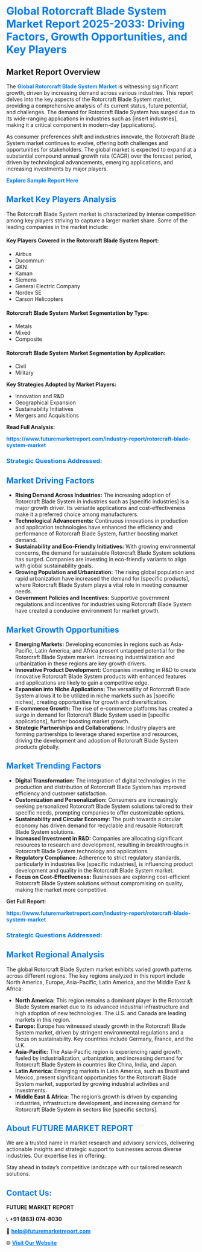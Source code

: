 <h1 style="color: #007BFF;">Global Rotorcraft Blade System Market Report 2025-2033: Driving Factors, Growth Opportunities, and Key Players</h1>

<section id="overview">
<h2>Market Report Overview</h2>
<p>The <a href="https://www.futuremarketreport.com/industry-report/rotorcraft-blade-system-market" style="color: #007BFF; text-decoration: none;"><strong>Global Rotorcraft Blade System Market</strong></a> is witnessing significant growth, driven by increasing demand across various industries. This report delves into the key aspects of the Rotorcraft Blade System market, providing a comprehensive analysis of its current status, future potential, and challenges. The demand for Rotorcraft Blade System has surged due to its wide-ranging applications in industries such as [insert industries], making it a critical component in modern-day [applications].</p>
<p>As consumer preferences shift and industries innovate, the Rotorcraft Blade System market continues to evolve, offering both challenges and opportunities for stakeholders. The global market is expected to expand at a substantial compound annual growth rate (CAGR) over the forecast period, driven by technological advancements, emerging applications, and increasing investments by major players.</p>
</section>

<section id="overview">
<p><a href="https://www.futuremarketreport.com/request-sample/reportId=92986" style="color: #007BFF; text-decoration: none;"><strong>Explore Sample Report Here</strong></a></p>
</section>

<section id="key-players">
<h2 style="color: #007BFF;">Market Key Players Analysis</h2>
<p>The Rotorcraft Blade System market is characterized by intense competition among key players striving to capture a larger market share. Some of the leading companies in the market include:</p>
<h4>Key Players Covered in the Rotorcraft Blade System Report:</h4>
<ul><li>Airbus</li><li>Ducommun</li><li>GKN</li><li>Kaman</li><li>Siemens</li><li>General Electric Company</li><li>Nordex SE</li><li>Carson Helicopters</li></ul>
<h4>Rotorcraft Blade System Market Segmentation by Type:</h4>
<ul><li>Metals</li><li>Mixed</li><li>Composite</li></ul>

<h4>Rotorcraft Blade System Market Segmentation by Application:</h4>
<ul><li>Civil</li><li>Military</li></ul>
<p><strong>Key Strategies Adopted by Market Players:</strong></p>
<ul>
<li>Innovation and R&D</li>
<li>Geographical Expansion</li>
<li>Sustainability Initiatives</li>
<li>Mergers and Acquisitions</li>
</ul>
</section>

<section>
<p><strong>Read Full Analysis: </strong></p><a href="https://www.futuremarketreport.com/industry-report/rotorcraft-blade-system-market" style="color: #007BFF; text-decoration: none;"><strong>https://www.futuremarketreport.com/industry-report/rotorcraft-blade-system-market</strong></a>
<h3 style="color: #007BFF;">Strategic Questions Addressed:</h3>
</section>

<section id="driving-factors">
<h2 style="color: #007BFF;">Market Driving Factors</h2>
<ul>
<li><strong>Rising Demand Across Industries:</strong> The increasing adoption of Rotorcraft Blade System in industries such as [specific industries] is a major growth driver. Its versatile applications and cost-effectiveness make it a preferred choice among manufacturers.</li>
<li><strong>Technological Advancements:</strong> Continuous innovations in production and application technologies have enhanced the efficiency and performance of Rotorcraft Blade System, further boosting market demand.</li>
<li><strong>Sustainability and Eco-Friendly Initiatives:</strong> With growing environmental concerns, the demand for sustainable Rotorcraft Blade System solutions has surged. Companies are investing in eco-friendly variants to align with global sustainability goals.</li>
<li><strong>Growing Population and Urbanization:</strong> The rising global population and rapid urbanization have increased the demand for [specific products], where Rotorcraft Blade System plays a vital role in meeting consumer needs.</li>
<li><strong>Government Policies and Incentives:</strong> Supportive government regulations and incentives for industries using Rotorcraft Blade System have created a conducive environment for market growth.</li>
</ul>
</section>

<section id="growth-opportunities">
<h2 style="color: #007BFF;">Market Growth Opportunities</h2>
<ul>
<li><strong>Emerging Markets:</strong> Developing economies in regions such as Asia-Pacific, Latin America, and Africa present untapped potential for the Rotorcraft Blade System market. Increasing industrialization and urbanization in these regions are key growth drivers.</li>
<li><strong>Innovative Product Development:</strong> Companies investing in R&D to create innovative Rotorcraft Blade System products with enhanced features and applications are likely to gain a competitive edge.</li>
<li><strong>Expansion into Niche Applications:</strong> The versatility of Rotorcraft Blade System allows it to be utilized in niche markets such as [specific niches], creating opportunities for growth and diversification.</li>
<li><strong>E-commerce Growth:</strong> The rise of e-commerce platforms has created a surge in demand for Rotorcraft Blade System used in [specific applications], further boosting market growth.</li>
<li><strong>Strategic Partnerships and Collaborations:</strong> Industry players are forming partnerships to leverage shared expertise and resources, driving the development and adoption of Rotorcraft Blade System products globally.</li>
</ul>
</section>

<section id="trending-factors">
<h2 style="color: #007BFF;">Market Trending Factors</h2>
<ul>
<li><strong>Digital Transformation:</strong> The integration of digital technologies in the production and distribution of Rotorcraft Blade System has improved efficiency and customer satisfaction.</li>
<li><strong>Customization and Personalization:</strong> Consumers are increasingly seeking personalized Rotorcraft Blade System solutions tailored to their specific needs, prompting companies to offer customizable options.</li>
<li><strong>Sustainability and Circular Economy:</strong> The push towards a circular economy has driven demand for recyclable and reusable Rotorcraft Blade System solutions.</li>
<li><strong>Increased Investment in R&D:</strong> Companies are allocating significant resources to research and development, resulting in breakthroughs in Rotorcraft Blade System technology and applications.</li>
<li><strong>Regulatory Compliance:</strong> Adherence to strict regulatory standards, particularly in industries like [specific industries], is influencing product development and quality in the Rotorcraft Blade System market.</li>
<li><strong>Focus on Cost-Effectiveness:</strong> Businesses are exploring cost-efficient Rotorcraft Blade System solutions without compromising on quality, making the market more competitive.</li>
</ul>
</section>

<section>
<p><strong>Get Full Report: </strong></p><a href="https://www.futuremarketreport.com/industry-report/rotorcraft-blade-system-market" style="color: #007BFF; text-decoration: none;"><strong>https://www.futuremarketreport.com/industry-report/rotorcraft-blade-system-market</strong></a>
<h3 style="color: #007BFF;">Strategic Questions Addressed:</h3>
</section>


<section id="regional-analysis">
<h2 style="color: #007BFF;">Market Regional Analysis</h2>
<p>The global Rotorcraft Blade System market exhibits varied growth patterns across different regions. The key regions analyzed in this report include North America, Europe, Asia-Pacific, Latin America, and the Middle East & Africa:</p>
<ul>
<li><strong>North America:</strong> This region remains a dominant player in the Rotorcraft Blade System market due to its advanced industrial infrastructure and high adoption of new technologies. The U.S. and Canada are leading markets in this region.</li>
<li><strong>Europe:</strong> Europe has witnessed steady growth in the Rotorcraft Blade System market, driven by stringent environmental regulations and a focus on sustainability. Key countries include Germany, France, and the U.K.</li>
<li><strong>Asia-Pacific:</strong> The Asia-Pacific region is experiencing rapid growth, fueled by industrialization, urbanization, and increasing demand for Rotorcraft Blade System in countries like China, India, and Japan.</li>
<li><strong>Latin America:</strong> Emerging markets in Latin America, such as Brazil and Mexico, present significant opportunities for the Rotorcraft Blade System market, supported by growing industrial activities and investments.</li>
<li><strong>Middle East & Africa:</strong> The region’s growth is driven by expanding industries, infrastructure development, and increasing demand for Rotorcraft Blade System in sectors like [specific sectors].</li>
</ul>
</section>

<footer>
<h2 style="color: #007BFF;">About FUTURE MARKET REPORT</h2>
<p>We are a trusted name in market research and advisory services, delivering actionable insights and strategic support to businesses across diverse industries. Our expertise lies in offering:</p>

<p>Stay ahead in today’s competitive landscape with our tailored research solutions.</p>

<h2 style="color: #007BFF;">Contact Us:</h2>
<p><strong>FUTURE MARKET REPORT</strong></p>
<p>📞 <strong>+91 (883) 074-8030</strong></p>
<p>📧 <strong><a href="mailto:help@futuremarketreport.com" style="color: #007BFF;">help@futuremarketreport.com</a></strong></p>
<p>🌐 <strong><a href="https://www.futuremarketreport.com/" style="color: #007BFF;">Visit Our Website</a></strong></p>
</footer>
